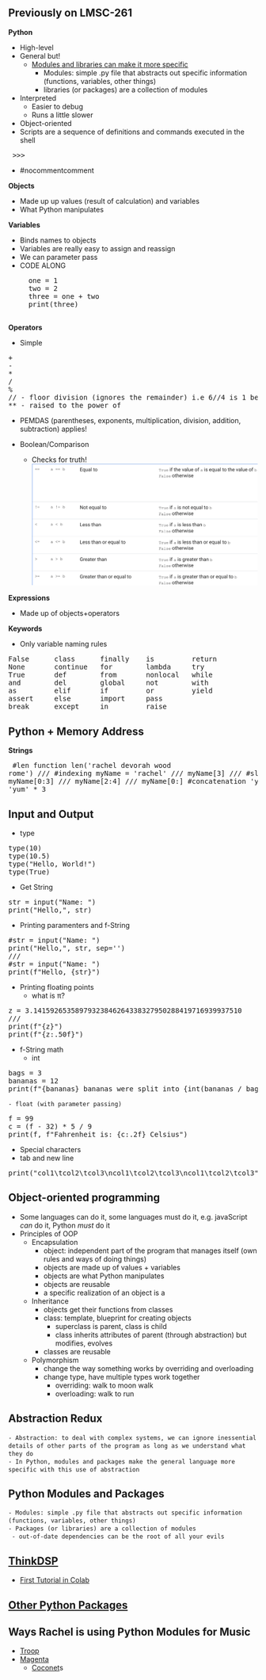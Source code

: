 

## Previously on LMSC-261
**Python**
- High-level
- General but!
	- [Modules and libraries can make it more specific](https://wiki.python.org/moin/UsefulModules)
		- Modules: simple .py file that abstracts out specific information (functions, variables, other things)
		- libraries (or packages) are a collection of modules
- Interpreted
  - Easier to debug
  - Runs a little slower
- Object-oriented
- Scripts are a sequence of definitions and commands executed in the shell
<pre> >>> </pre>
- #nocommentcomment

**Objects**
- Made up up values (result of calculation) and variables
- What Python manipulates

**Variables**
- Binds names to objects
- Variables are really easy to assign and reassign
- We can parameter pass
- CODE ALONG
	<pre>
	one = 1
	two = 2
	three = one + two
	print(three)
	</pre>

**Operators**
- Simple
<pre>
+
-
*
/
%
// - floor division (ignores the remainder) i.e 6//4 is 1 because 4 only goes into 6 once.
** - raised to the power of</pre>
- PEMDAS (parentheses, exponents, multiplication, division, addition, subtraction) applies!

- Boolean/Comparison
	- Checks for truth!
![Boolean Diagram](bool.png)

**Expressions**
- Made up of objects+operators

**Keywords**
- Only variable naming rules
<pre>
False      class      finally    is         return
None       continue   for        lambda     try
True       def        from       nonlocal   while
and        del        global     not        with
as         elif       if         or         yield
assert     else       import     pass
break      except     in         raise
</pre>

## Python + Memory Address

**Strings**
	<pre>
	#len function
	len('rachel devorah wood rome')
	///
	#indexing
	myName = 'rachel'
	///
	myName[3]
	///
	#slicing
	myName[0:3]
	///
	myName[2:4]
	///
	myName[0:]
	#concatenation
	'yum'+'my'
	'yum' * 3
	</pre>

## Input and Output
- type
<pre>
type(10)
type(10.5)
type("Hello, World!")
type(True)
</pre>
- Get String
<pre>
str = input("Name: ")
print("Hello,", str)
</pre>
- Printing paramenters and f-String
<pre>
#str = input("Name: ")
print("Hello,", str, sep='')
///
#str = input("Name: ")
print(f"Hello, {str}")
</pre>
- Printing floating points
	- what is π?
<pre>
z = 3.14159265358979323846264338327950288419716939937510
///
print(f"{z}")
print(f"{z:.50f}")
</pre>
- f-String math
	- int
<pre>
bags = 3
bananas = 12
print(f"{bananas} bananas were split into {int(bananas / bags)}groups to fit into {bags} bags.")
</pre>
	- float (with parameter passing)
<pre>
f = 99
c = (f - 32) * 5 / 9
print(f, f"Fahrenheit is: {c:.2f} Celsius")
</pre>
- Special characters
- tab and new line
<pre>
print("col1\tcol2\tcol3\ncol1\tcol2\tcol3\ncol1\tcol2\tcol3")
</pre>

## Object-oriented programming
- Some languages can do it, some languages must do it, e.g. javaScript *can* do it, Python *must* do it
- Principles of OOP
    - Encapsulation
  		- object: independent part of the program that manages itself (own rules and ways of doing things)
      - objects are made up of values + variables
      - objects are what Python manipulates
      - objects are reusable
      - a specific realization of an object is a
  	- Inheritance
      - objects get their functions from classes
      - class: template, blueprint for creating objects
  		- superclass is parent, class is child
  		- class inherits attributes of parent (through abstraction) but modifies, evolves
      - classes are reusable
  	- Polymorphism
  		- change the way something works by overriding and overloading
      - change type, have multiple types work together
  		- overriding: walk to moon walk
  		- overloading: walk to run

## Abstraction Redux
	- Abstraction: to deal with complex systems, we can ignore inessential details of other parts of the program as long as we understand what they do
	- In Python, modules and packages make the general language more specific with this use of abstraction

## Python Modules and Packages
	- Modules: simple .py file that abstracts out specific information (functions, variables, other things)
	- Packages (or libraries) are a collection of modules
	 - out-of-date dependencies can be the root of all your evils

## [ThinkDSP](https://greenteapress.com/thinkdsp/html/index.html)
- [First Tutorial in Colab](https://colab.research.google.com/github/AllenDowney/ThinkDSP/blob/master/code/chap01.ipynb)

## [Other Python Packages](https://pypi.org/)

## Ways Rachel is using Python Modules for Music
  - [Troop](https://github.com/Qirky/Troop)
  - [Magenta](https://github.com/magenta/magenta/tree/main/magenta/models)
    - [Coconet](https://github.com/magenta/magenta/tree/main/magenta/models/coconet)s